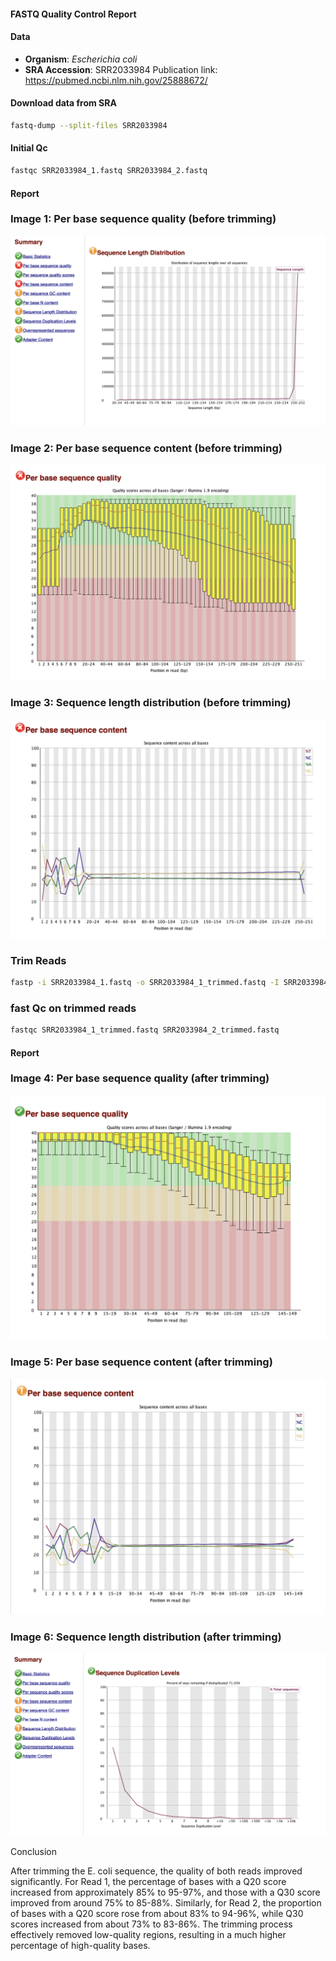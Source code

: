 #### FASTQ Quality Control Report

#### Data 
   - **Organism**: *Escherichia coli*
   - **SRA Accession**: SRR2033984
 Publication link: https://pubmed.ncbi.nlm.nih.gov/25888672/


#### Download data from SRA
```bash
fastq-dump --split-files SRR2033984
```

#### Initial Qc 
```bash
fastqc SRR2033984_1.fastq SRR2033984_2.fastq
```

#### Report 

### Image 1: Per base sequence quality (before trimming)
![Per base sequence quality before trimming](image_1.png)

### Image 2: Per base sequence content (before trimming)
![Per base sequence content before trimming](image_2.png)

### Image 3: Sequence length distribution (before trimming)
![Sequence length distribution before trimming](image_3.png)


### Trim Reads
```bash
fastp -i SRR2033984_1.fastq -o SRR2033984_1_trimmed.fastq -I SRR2033984_2.fastq -O SRR2033984_2_trimmed.fastq
```

### fast Qc on trimmed reads

```bash
fastqc SRR2033984_1_trimmed.fastq SRR2033984_2_trimmed.fastq
```

#### Report 

### Image 4: Per base sequence quality (after trimming)
![Per base sequence quality after trimming](image_4.png)

### Image 5: Per base sequence content (after trimming)
![Per base sequence content after trimming](image_5.png)

### Image 6: Sequence length distribution (after trimming)
![Sequence length distribution after trimming](image_6.png)



Conclusion 

After trimming the E. coli sequence, the quality of both reads improved significantly. For Read 1, the percentage of bases with a Q20 score increased from approximately 85% to 95-97%, and those with a Q30 score improved from around 75% to 85-88%. Similarly, for Read 2, the proportion of bases with a Q20 score rose from about 83% to 94-96%, while Q30 scores increased from about 73% to 83-86%. The trimming process effectively removed low-quality regions, resulting in a much higher percentage of high-quality bases.